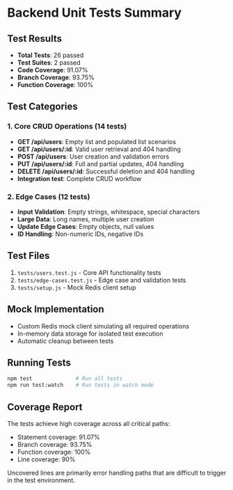 # Backend Unit Tests Summary

## Test Results
- **Total Tests**: 26 passed
- **Test Suites**: 2 passed
- **Code Coverage**: 91.07%
- **Branch Coverage**: 93.75%
- **Function Coverage**: 100%

## Test Categories

### 1. Core CRUD Operations (14 tests)
- **GET /api/users**: Empty list and populated list scenarios
- **GET /api/users/:id**: Valid user retrieval and 404 handling
- **POST /api/users**: User creation and validation errors
- **PUT /api/users/:id**: Full and partial updates, 404 handling
- **DELETE /api/users/:id**: Successful deletion and 404 handling
- **Integration test**: Complete CRUD workflow

### 2. Edge Cases (12 tests)
- **Input Validation**: Empty strings, whitespace, special characters
- **Large Data**: Long names, multiple user creation
- **Update Edge Cases**: Empty objects, null values
- **ID Handling**: Non-numeric IDs, negative IDs

## Test Files
1. `tests/users.test.js` - Core API functionality tests
2. `tests/edge-cases.test.js` - Edge case and validation tests
3. `tests/setup.js` - Mock Redis client setup

## Mock Implementation
- Custom Redis mock client simulating all required operations
- In-memory data storage for isolated test execution
- Automatic cleanup between tests

## Running Tests
```bash
npm test              # Run all tests
npm run test:watch    # Run tests in watch mode
```

## Coverage Report
The tests achieve high coverage across all critical paths:
- Statement coverage: 91.07%
- Branch coverage: 93.75%
- Function coverage: 100%
- Line coverage: 90%

Uncovered lines are primarily error handling paths that are difficult to trigger in the test environment.